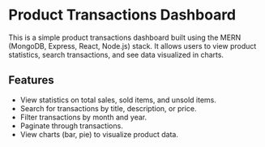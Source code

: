 # Product Transactions Dashboard

This is a simple product transactions dashboard built using the MERN (MongoDB, Express, React, Node.js) stack. It allows users to view product statistics, search transactions, and see data visualized in charts.

## Features

- View statistics on total sales, sold items, and unsold items.
- Search for transactions by title, description, or price.
- Filter transactions by month and year.
- Paginate through transactions.
- View charts (bar, pie) to visualize product data.
